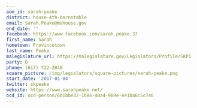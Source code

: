 ```yaml
---
aom_id: sarah-peake
district: house-4th-barnstable
email: Sarah.Peake@mahouse.gov
end_date: ''
facebook: https://www.facebook.com/sarah.peake.37
first_name: Sarah
hometown: Provincetown
last_name: Peake
malegislature_url: https://malegislature.gov/Legislators/Profile/SKP1
party: D
phone: (617) 722-2040
square_picture: /img/legislators/square-pictures/sarah-peake.png
start_date: '2017-01-04'
twitter: skpeake
website: https://www.sarahpeake.net/
ocd_id: ocd-person/6b1bbe32-1b86-48a4-909e-ee1ba6c5c746
---
```

